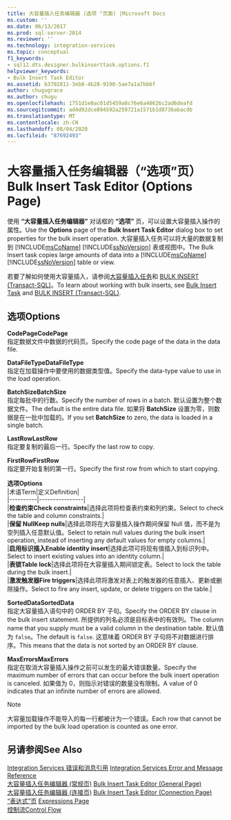 ```yaml
---
title: 大容量插入任务编辑器 (选项 "页面) |Microsoft Docs
ms.custom: ''
ms.date: 06/13/2017
ms.prod: sql-server-2014
ms.reviewer: ''
ms.technology: integration-services
ms.topic: conceptual
f1_keywords:
- sql12.dts.designer.bulkinserttask.options.f1
helpviewer_keywords:
- Bulk Insert Task Editor
ms.assetid: b3702811-3eb8-4b28-9190-5ae7a1a7bb6f
author: chugugrace
ms.author: chugu
ms.openlocfilehash: 1751d1e0ac01d5459a8c76e6a48626c2ad6deafd
ms.sourcegitcommit: ad4d92dce894592a259721a1571b1d8736abacdb
ms.translationtype: MT
ms.contentlocale: zh-CN
ms.lasthandoff: 08/04/2020
ms.locfileid: "87692493"
---
```

# <a name="bulk-insert-task-editor-options-page"></a><span data-ttu-id="bfdd4-102">大容量插入任务编辑器（“选项”页）</span><span class="sxs-lookup"><span data-stu-id="bfdd4-102">Bulk Insert Task Editor (Options Page)</span></span>
  <span data-ttu-id="bfdd4-103">使用 **“大容量插入任务编辑器”** 对话框的 **“选项”** 页，可以设置大容量插入操作的属性。</span><span class="sxs-lookup"><span data-stu-id="bfdd4-103">Use the **Options** page of the **Bulk Insert Task Editor** dialog box to set properties for the bulk insert operation.</span></span> <span data-ttu-id="bfdd4-104">大容量插入任务可以将大量的数据复制到 [!INCLUDE[msCoName](../includes/msconame-md.md)] [!INCLUDE[ssNoVersion](../includes/ssnoversion-md.md)] 表或视图中。</span><span class="sxs-lookup"><span data-stu-id="bfdd4-104">The Bulk Insert task copies large amounts of data into a [!INCLUDE[msCoName](../includes/msconame-md.md)] [!INCLUDE[ssNoVersion](../includes/ssnoversion-md.md)] table or view.</span></span>  
  
 <span data-ttu-id="bfdd4-105">若要了解如何使用大容量插入，请参阅[大容量插入任务](control-flow/bulk-insert-task.md)和 [BULK INSERT (Transact-SQL)](/sql/t-sql/statements/bulk-insert-transact-sql)。</span><span class="sxs-lookup"><span data-stu-id="bfdd4-105">To learn about working with bulk inserts, see [Bulk Insert Task](control-flow/bulk-insert-task.md) and [BULK INSERT &#40;Transact-SQL&#41;](/sql/t-sql/statements/bulk-insert-transact-sql).</span></span>  
  
## <a name="options"></a><span data-ttu-id="bfdd4-106">选项</span><span class="sxs-lookup"><span data-stu-id="bfdd4-106">Options</span></span>  
 <span data-ttu-id="bfdd4-107">**CodePage**</span><span class="sxs-lookup"><span data-stu-id="bfdd4-107">**CodePage**</span></span>  
 <span data-ttu-id="bfdd4-108">指定数据文件中数据的代码页。</span><span class="sxs-lookup"><span data-stu-id="bfdd4-108">Specify the code page of the data in the data file.</span></span>  
  
 <span data-ttu-id="bfdd4-109">**DataFileType**</span><span class="sxs-lookup"><span data-stu-id="bfdd4-109">**DataFileType**</span></span>  
 <span data-ttu-id="bfdd4-110">指定在加载操作中要使用的数据类型值。</span><span class="sxs-lookup"><span data-stu-id="bfdd4-110">Specify the data-type value to use in the load operation.</span></span>  
  
 <span data-ttu-id="bfdd4-111">**BatchSize**</span><span class="sxs-lookup"><span data-stu-id="bfdd4-111">**BatchSize**</span></span>  
 <span data-ttu-id="bfdd4-112">指定每批中的行数。</span><span class="sxs-lookup"><span data-stu-id="bfdd4-112">Specify the number of rows in a batch.</span></span> <span data-ttu-id="bfdd4-113">默认设置为整个数据文件。</span><span class="sxs-lookup"><span data-stu-id="bfdd4-113">The default is the entire data file.</span></span> <span data-ttu-id="bfdd4-114">如果将 **BatchSize** 设置为零，则数据是在一批中加载的。</span><span class="sxs-lookup"><span data-stu-id="bfdd4-114">If you set **BatchSize** to zero, the data is loaded in a single batch.</span></span>  
  
 <span data-ttu-id="bfdd4-115">**LastRow**</span><span class="sxs-lookup"><span data-stu-id="bfdd4-115">**LastRow**</span></span>  
 <span data-ttu-id="bfdd4-116">指定要复制的最后一行。</span><span class="sxs-lookup"><span data-stu-id="bfdd4-116">Specify the last row to copy.</span></span>  
  
 <span data-ttu-id="bfdd4-117">**FirstRow**</span><span class="sxs-lookup"><span data-stu-id="bfdd4-117">**FirstRow**</span></span>  
 <span data-ttu-id="bfdd4-118">指定要开始复制的第一行。</span><span class="sxs-lookup"><span data-stu-id="bfdd4-118">Specify the first row from which to start copying.</span></span>  
  
 <span data-ttu-id="bfdd4-119">**选项**</span><span class="sxs-lookup"><span data-stu-id="bfdd4-119">**Options**</span></span>  
 |<span data-ttu-id="bfdd4-120">术语</span><span class="sxs-lookup"><span data-stu-id="bfdd4-120">Term</span></span>|<span data-ttu-id="bfdd4-121">定义</span><span class="sxs-lookup"><span data-stu-id="bfdd4-121">Definition</span></span>|  
|----------|----------------|  
|<span data-ttu-id="bfdd4-122">**检查约束**</span><span class="sxs-lookup"><span data-stu-id="bfdd4-122">**Check constraints**</span></span>|<span data-ttu-id="bfdd4-123">选择此项将检查表约束和列约束。</span><span class="sxs-lookup"><span data-stu-id="bfdd4-123">Select to check the table and column constraints.</span></span>|  
|<span data-ttu-id="bfdd4-124">**保留 Null**</span><span class="sxs-lookup"><span data-stu-id="bfdd4-124">**Keep nulls**</span></span>|<span data-ttu-id="bfdd4-125">选择此项将在大容量插入操作期间保留 Null 值，而不是为空列插入任意默认值。</span><span class="sxs-lookup"><span data-stu-id="bfdd4-125">Select to retain null values during the bulk insert operation, instead of inserting any default values for empty columns.</span></span>|  
|<span data-ttu-id="bfdd4-126">**启用标识插入**</span><span class="sxs-lookup"><span data-stu-id="bfdd4-126">**Enable identity insert**</span></span>|<span data-ttu-id="bfdd4-127">选择此项可将现有值插入到标识列中。</span><span class="sxs-lookup"><span data-stu-id="bfdd4-127">Select to insert existing values into an identity column.</span></span>|  
|<span data-ttu-id="bfdd4-128">**表锁**</span><span class="sxs-lookup"><span data-stu-id="bfdd4-128">**Table lock**</span></span>|<span data-ttu-id="bfdd4-129">选择此项将在大容量插入期间锁定表。</span><span class="sxs-lookup"><span data-stu-id="bfdd4-129">Select to lock the table during the bulk insert.</span></span>|  
|<span data-ttu-id="bfdd4-130">**激发触发器**</span><span class="sxs-lookup"><span data-stu-id="bfdd4-130">**Fire triggers**</span></span>|<span data-ttu-id="bfdd4-131">选择此项将激发对表上的触发器的任意插入、更新或删除操作。</span><span class="sxs-lookup"><span data-stu-id="bfdd4-131">Select to fire any insert, update, or delete triggers on the table.</span></span>|  
  
 <span data-ttu-id="bfdd4-132">**SortedData**</span><span class="sxs-lookup"><span data-stu-id="bfdd4-132">**SortedData**</span></span>  
 <span data-ttu-id="bfdd4-133">指定大容量插入语句中的 ORDER BY 子句。</span><span class="sxs-lookup"><span data-stu-id="bfdd4-133">Specify the ORDER BY clause in the bulk insert statement.</span></span> <span data-ttu-id="bfdd4-134">所提供的列名必须是目标表中的有效列。</span><span class="sxs-lookup"><span data-stu-id="bfdd4-134">The column name that you supply must be a valid column in the destination table.</span></span> <span data-ttu-id="bfdd4-135">默认值为 `false`。</span><span class="sxs-lookup"><span data-stu-id="bfdd4-135">The default is `false`.</span></span> <span data-ttu-id="bfdd4-136">这意味着 ORDER BY 子句将不对数据进行排序。</span><span class="sxs-lookup"><span data-stu-id="bfdd4-136">This means that the data is not sorted by an ORDER BY clause.</span></span>  
  
 <span data-ttu-id="bfdd4-137">**MaxErrors**</span><span class="sxs-lookup"><span data-stu-id="bfdd4-137">**MaxErrors**</span></span>  
 <span data-ttu-id="bfdd4-138">指定在取消大容量插入操作之前可以发生的最大错误数量。</span><span class="sxs-lookup"><span data-stu-id="bfdd4-138">Specify the maximum number of errors that can occur before the bulk insert operation is canceled.</span></span> <span data-ttu-id="bfdd4-139">如果值为 0，则指示对错误的数量没有限制。</span><span class="sxs-lookup"><span data-stu-id="bfdd4-139">A value of 0 indicates that an infinite number of errors are allowed.</span></span>  
  
> [!NOTE]  
>  <span data-ttu-id="bfdd4-140">大容量加载操作不能导入的每一行都被计为一个错误。</span><span class="sxs-lookup"><span data-stu-id="bfdd4-140">Each row that cannot be imported by the bulk load operation is counted as one error.</span></span>  
  
## <a name="see-also"></a><span data-ttu-id="bfdd4-141">另请参阅</span><span class="sxs-lookup"><span data-stu-id="bfdd4-141">See Also</span></span>  
 <span data-ttu-id="bfdd4-142">[Integration Services 错误和消息引用](../../2014/integration-services/integration-services-error-and-message-reference.md) </span><span class="sxs-lookup"><span data-stu-id="bfdd4-142">[Integration Services Error and Message Reference](../../2014/integration-services/integration-services-error-and-message-reference.md) </span></span>  
 <span data-ttu-id="bfdd4-143">[大容量插入任务编辑器 &#40;常规页&#41;](general-page-of-integration-services-designers-options.md) </span><span class="sxs-lookup"><span data-stu-id="bfdd4-143">[Bulk Insert Task Editor &#40;General Page&#41;](general-page-of-integration-services-designers-options.md) </span></span>  
 <span data-ttu-id="bfdd4-144">[大容量插入任务编辑器 &#40;连接页&#41;](../../2014/integration-services/bulk-insert-task-editor-connection-page.md) </span><span class="sxs-lookup"><span data-stu-id="bfdd4-144">[Bulk Insert Task Editor &#40;Connection Page&#41;](../../2014/integration-services/bulk-insert-task-editor-connection-page.md) </span></span>  
 <span data-ttu-id="bfdd4-145">[“表达式”页](expressions/expressions-page.md) </span><span class="sxs-lookup"><span data-stu-id="bfdd4-145">[Expressions Page](expressions/expressions-page.md) </span></span>  
 [<span data-ttu-id="bfdd4-146">控制流</span><span class="sxs-lookup"><span data-stu-id="bfdd4-146">Control Flow</span></span>](control-flow/control-flow.md)  
  
  
